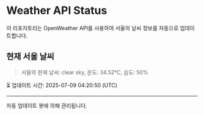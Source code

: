 
# Weather API Status

이 리포지토리는 OpenWeather API를 사용하여 서울의 날씨 정보를 자동으로 업데이트합니다.

## 현재 서울 날씨
> 서울의 현재 날씨: clear sky, 온도: 34.52°C, 습도: 50%

⏳ 업데이트 시간: 2025-07-09 04:20:50 (UTC)

---
자동 업데이트 봇에 의해 관리됩니다.

